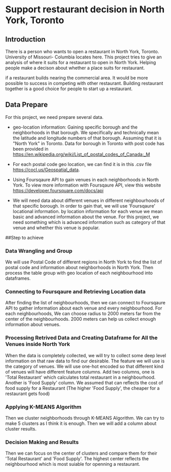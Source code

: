 # Support restaurant decision in North York, Toronto
## Introduction
There is a person who wants to open a restaurant in North York, Toronto. University of Missouri- Columbia locates here. This project tries to give an analysis of where it suits for a restaurant to open in North York. Helping people make a decison about whether a place suits for restaurant.

if a restaurant builds nearing the commercial area. It would be more possible to success in competing with other restaurant. Building restaurant together is a good choice for people to start up a restaurant.


## Data Prepare

For this project, we need prepare several data.

* geo-location information: Gaining specific borough and the neighborhoods in that borough. We specifically and technically mean the latitude and longitude numbers of that borough. Assuming that it is "North York" in Toronto. Data for borough in Toronto with post code has been provided in https://en.wikipedia.org/wiki/List_of_postal_codes_of_Canada:_M

* For each postal code geo location, we can find it is in this .csv file https://cocl.us/Geospatial_data.

* Using Foursqaure API to gain venues in each neighborhoods in North York. To view more information with Foursqaure API, view this website https://developer.foursquare.com/docs/api

* We will need data about different venues in different neighbourhoods of that specific borough. In order to gain that, we will use 'Foursqaure' locational information. by location information for each venue we mean basic and advanced information about the venue. For this project, we need something which is advanced information such as category of that venue and whether this venue is popular.

##Step to achieve

### Data Wrangling and Group

We will use Postal Code of different regions in North York to find the list of postal code and information about neighborhoods in North York. Then process the table group with geo location of each neighbourhood into dataframes.

### Connecting to Foursqaure and Retrieving Location data

After finding the list of neighbourhoods, then we can connect to Foursqaure API to gather information about each venue and every neighbourhood. For each neighbourhoods, We can choose radius to 2000 meters far from the center of the neighbourhoods. 2000 meters can help us collect enough information about venues.

### Processing Retrived Data and Creating Dataframe for All the Venues inside North York

When the data is completely collected, we will try to collect some deep level information on that raw data to find our desirable. The feature we will use is the category of venues. We will use one-hot encoded so that different kind of venues will have different feature columns. Add two columns, one is 'Total Restaurant' which calculates total restaurant in a neighbourhood. Another is 'Food Supply' column. We assumed that can reflects the cost of food supply for a Restaurant (The higher 'Food Supply', the cheaper for a restaurant gets food)

### Applying K-MEANS Algorithm

Then we cluster neighborhoods through K-MEANS Algorithm. We can try to make 5 clusters as I think it is enough. Then we will add a column about cluster results.

### Decision Making and Results

Then we can focus on the center of clusters and compare them for their 'Total Restaurant' and 'Food Supply'. The highest center reflects the neighbourhood which is most suiable for openning a restaurant. 
